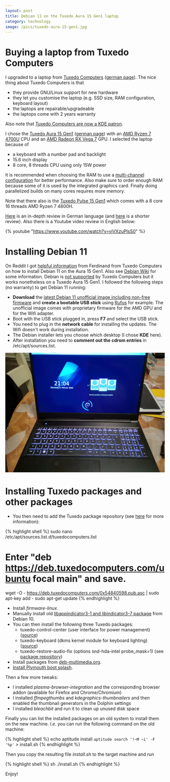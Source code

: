 ```yaml
---
layout: post
title: Debian 11 on the Tuxedo Aura 15 Gen1 laptop
category: technology
image: /pics/tuxedo-aura-15-gen1.jpg
---
```


# Buying a laptop from Tuxedo Computers

I upgraded to a laptop from [Tuxedo Computers][1] ([german page][2]).
The nice thing about Tuxedo Computers is that

* they provide GNU/Linux support for new hardware
* they let you customise the laptop (e.g. SSD size, RAM configuration, keyboard layout)
* the laptops are repairable/upgradeable
* the laptops come with 2 years warranty

Also note that [Tuxedo Computers are now a KDE patron][15].

I chose the [Tuxedo Aura 15 Gen1][3] ([german page][4]) with an [AMD Ryzen 7 4700U][12] CPU and an [AMD Radeon RX Vega 7][13] GPU.
I selected the laptop because of

* a keyboard with a number pad and backlight
* 15.6 inch display
* 8 core, 8 threads CPU using only 15W power

It is recommended when choosing the RAM to use a [multi-channel configuration][16] for better performance.
Also make sure to order enough RAM because some of it is used by the integrated graphics card.
Finally doing parallelized builds on many cores requires more memory.

Note that there also is the [Tuxedo Pulse 15 Gen1][24] which comes with a 8 core 16 threads AMD Ryzen 7 4800H.

[Here][19] is an in-depth review in German language (and [here][17] is a shorter review).
Also there is a Youtube video review in English below:

{% youtube "https://www.youtube.com/watch?v=vjVXzuPIsS0" %}

# Installing Debian 11

On Reddit I got [helpful information][5] from Ferdinand from Tuxedo Computers on how to install Debian 11 on the Aura 15 Gen1.
Also see [Debian Wiki][6] for some information.
Debian is [not supported][23] by Tuxedo Computers but it works nonetheless on a Tuxedo Aura 15 Gen1.
I followed the following steps (no warranty) to get Debian 11 running:

* **Download** the [latest Debian 11 unofficial image including non-free firmware][20] and **create a bootable USB stick** using [Rufus][21] for example. The unofficial image comes with proprietary firmware for the AMD GPU and for the Wifi adapter.
* Boot with the USB stick plugged in, press **F7** and select the USB stick.
* You need to plug in the **network cable** for installing the updates. The Wifi doesn't work during installation.
* The Debian installer lets you choose which desktop (I chose **KDE** here).
* After installation you need to **comment out the cdrom entries** in /etc/apt/sources.list.

![Debian 11 on Tuxedo Aura 15 Gen1](/pics/tuxedo-debian.jpg)

# Installing Tuxedo packages and other packages

* You then need to add the Tuxedo package repository (see [here][22] for more information):

{% highlight shell %}
sudo nano /etc/apt/sources.list.d/tuxedocomputers.list
# Enter "deb https://deb.tuxedocomputers.com/ubuntu focal main" and save.
wget -O - https://deb.tuxedocomputers.com/0x54840598.pub.asc | sudo apt-key add -
sudo apt-get update
{% endhighlight %}

* Install *firmware-linux*.
* Manually install old [libappindicator3-1 and libindicator3-7 package][25] from Debian 10.
* You can then install the following three Tuxedo packages:
  * tuxedo-control-center (user interface for power management) ([source][10])
  * tuxedo-keyboard (dkms kernel module for keyboard lighting) ([source][11])
  * tuxedo-restore-audio-fix (options snd-hda-intel probe_mask=1) (see [package repository][7])
* Install packages from [deb-multimedia.org][26].
* [Install Plymouth boot splash][27].

Then a few more tweaks:

* I installed *plasma-browser-integration* and the corresponding browser addon (available for Firefox and Chrome/Chromium)
* I installed *ffmpegthumbs* and *kdegraphics-thumbnailers* and then enabled the thumbnail generators in the Dolphin settings
* I installed *bleachbit* and run it to clean up unused disk space

Finally you can list the installed packages on an old system to install them on the new machine.
*I.e.* you can run the following command on the old machine:

{% highlight shell %}
echo aptitude install `aptitude search '!~M ~i' -F '%p'` > install.sh
{% endhighlight %}

Then you copy the resulting file *install.sh* to the target machine and run

{% highlight shell %}
sh ./install.sh
{% endhighlight %}

Enjoy!

[1]: https://www.tuxedocomputers.com/en
[2]: https://www.tuxedocomputers.com/de
[3]: https://www.tuxedocomputers.com/en/Linux-Hardware/Linux-Notebooks/15-16-inch/TUXEDO-Aura-15-Gen1.tuxedo
[4]: https://www.tuxedocomputers.com/de/Linux-Hardware/Linux-Notebooks/15-16-Zoll/TUXEDO-Aura-15-Gen1.tuxedo
[5]: https://www.reddit.com/r/tuxedocomputers/comments/s4vsdx/debian_11_on_tuxedo_hardware/
[6]: https://wiki.debian.org/InstallingDebianOn/TUXEDO/NOTEBOOKS/TUXEDO-Aura-15-Gen1
[7]: https://deb.tuxedocomputers.com/ubuntu/pool/main/t/
[8]: https://www.tuxedocomputers.com/en/Infos/Help-and-Support/Instructions/Add-TUXEDO-Computers-software-package-sources.tuxedo
[9]: https://www.tuxedocomputers.com/en/Notes-on-the-use-of-operating-systems-that-are-not-officially-supported_1.tuxedo
[10]: https://github.com/tuxedocomputers/tuxedo-control-center
[11]: https://github.com/tuxedocomputers/tuxedo-keyboard
[12]: https://askgeek.io/en/cpus/AMD/Ryzen-7-4700U
[13]: https://askgeek.io/en/gpus/AMD/Radeon-RX-Vega-7
[14]: https://kde.org/
[15]: https://dot.kde.org/2021/09/14/tuxedo-computers-becomes-newest-kde-patron
[16]: https://en.wikipedia.org/wiki/Multi-channel_memory_architecture
[17]: https://linuxnews.de/2020/12/ein-erster-blick-auf-das-tuxedo-aura-15/
[18]: https://www.dummies.com/article/technology/computers/pcs/how-to-shrink-a-hard-drive-volume-in-windows-183270
[19]: https://www.notebookcheck.com/Tuxedo-Aura-15-Gen1-im-Test-Office-Laptop-mit-AMD-Ryzen-und-Linux.531830.0.html
[20]: https://cdimage.debian.org/cdimage/unofficial/non-free/cd-including-firmware/current/amd64/iso-dvd/
[21]: https://rufus.ie/
[22]: https://www.tuxedocomputers.com/en/Infos/Help-and-Support/Instructions/Add-TUXEDO-Computers-software-package-sources.tuxedo
[23]: https://www.tuxedocomputers.com/en/Notes-on-the-use-of-operating-systems-that-are-not-officially-supported_1.tuxedo
[24]: https://www.tuxedocomputers.com/en/Linux-Hardware/Linux-Notebooks/15-16-inch/TUXEDO-Book-Pulse-15-Gen1.tuxedo
[25]: https://stackoverflow.com/questions/65978703/missing-libappindicator3-1-installing-slack
[26]: https://deb-multimedia.org/
[27]: https://wiki.debian.org/plymouth
